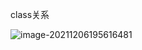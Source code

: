 class关系

![image-20211206195616481](C:\Users\zky666\AppData\Roaming\Typora\typora-user-images\image-20211206195616481.png)

